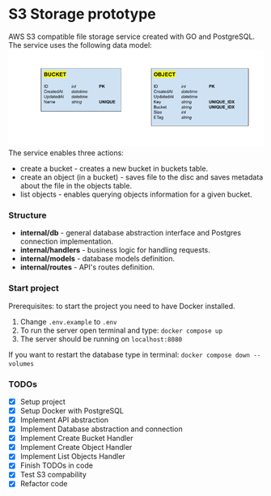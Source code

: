 # S3 Storage prototype
AWS S3 compatible file storage service created with GO and PostgreSQL.
The service uses the following data model:
![database schema](schema.png)
The service enables three actions:
- create a bucket - creates a new bucket in buckets table.
- create an object (in a bucket) - saves file to the disc and saves metadata about the file in the objects table.
- list objects - enables querying objects information for a given bucket.

### Structure
- __internal/db__ - general database abstraction interface and Postgres connection implementation.
- __internal/handlers__ - business logic for handling requests.
- __internal/models__ - database models definition.
- __internal/routes__ - API's routes definition.

### Start project
Prerequisites: to start the project you need to have Docker installed.


1. Change `.env.example` to `.env`
2. To run the server open terminal and type: `docker compose up`
3. The server should be running on `localhost:8080`


If you want to restart the database type in terminal: `docker compose down --volumes`

### TODOs
- [x] Setup project
- [x] Setup Docker with PostgreSQL
- [x] Implement API abstraction
- [x] Implement Database abstraction and connection
- [x] Implement Create Bucket Handler
- [x] Implement Create Object Handler
- [x] Implement List Objects Handler
- [x] Finish TODOs in code
- [x] Test S3 compability
- [x] Refactor code